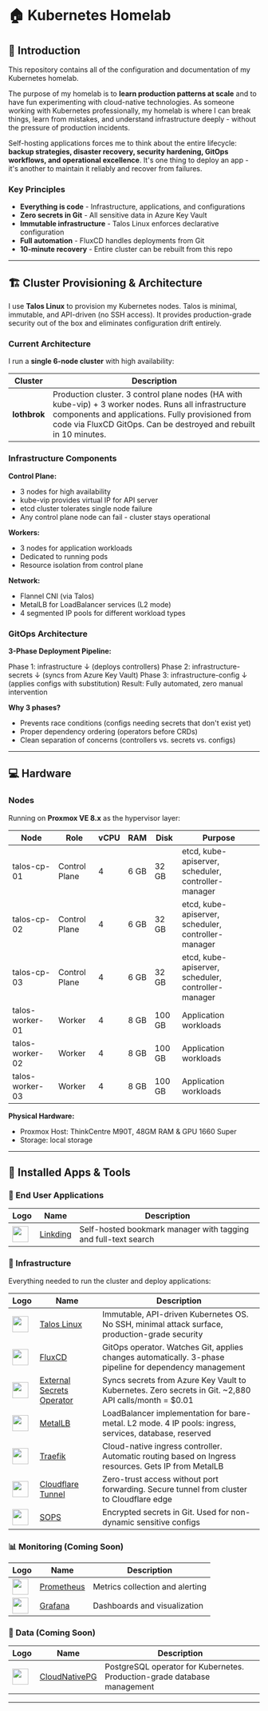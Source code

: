# 🏠 Kubernetes Homelab

## 📖 Introduction

This repository contains all of the configuration and documentation of my Kubernetes homelab.

The purpose of my homelab is to **learn production patterns at scale** and to have fun experimenting with cloud-native technologies. As someone working with Kubernetes professionally, my homelab is where I can break things, learn from mistakes, and understand infrastructure deeply - without the pressure of production incidents.

Self-hosting applications forces me to think about the entire lifecycle: **backup strategies, disaster recovery, security hardening, GitOps workflows, and operational excellence**. It's one thing to deploy an app - it's another to maintain it reliably and recover from failures.

### Key Principles

- **Everything is code** - Infrastructure, applications, and configurations
- **Zero secrets in Git** - All sensitive data in Azure Key Vault
- **Immutable infrastructure** - Talos Linux enforces declarative configuration
- **Full automation** - FluxCD handles deployments from Git
- **10-minute recovery** - Entire cluster can be rebuilt from this repo

---

## 🏗️ Cluster Provisioning & Architecture

I use **Talos Linux** to provision my Kubernetes nodes. Talos is minimal, immutable, and API-driven (no SSH access). It provides production-grade security out of the box and eliminates configuration drift entirely.

### Current Architecture

I run a **single 6-node cluster** with high availability:

| **Cluster** | **Description** |
|-------------|-----------------|
| **lothbrok** | Production cluster. 3 control plane nodes (HA with kube-vip) + 3 worker nodes. Runs all infrastructure components and applications. Fully provisioned from code via FluxCD GitOps. Can be destroyed and rebuilt in 10 minutes. |

### Infrastructure Components

**Control Plane:**
- 3 nodes for high availability
- kube-vip provides virtual IP for API server
- etcd cluster tolerates single node failure
- Any control plane node can fail - cluster stays operational

**Workers:**
- 3 nodes for application workloads
- Dedicated to running pods
- Resource isolation from control plane

**Network:**
- Flannel CNI (via Talos)
- MetalLB for LoadBalancer services (L2 mode)
- 4 segmented IP pools for different workload types

### GitOps Architecture

**3-Phase Deployment Pipeline:**

Phase 1: infrastructure
↓ (deploys controllers)
Phase 2: infrastructure-secrets
↓ (syncs from Azure Key Vault)
Phase 3: infrastructure-config
↓ (applies configs with substitution)
Result: Fully automated, zero manual intervention

**Why 3 phases?**
- Prevents race conditions (configs needing secrets that don't exist yet)
- Proper dependency ordering (operators before CRDs)
- Clean separation of concerns (controllers vs. secrets vs. configs)

---

## 💻 Hardware

### Nodes

Running on **Proxmox VE 8.x** as the hypervisor layer:

| Node | Role | vCPU | RAM | Disk | Purpose |
|------|------|------|-----|------|---------|
| talos-cp-01 | Control Plane | 4 | 6 GB | 32 GB | etcd, kube-apiserver, scheduler, controller-manager |
| talos-cp-02 | Control Plane | 4 | 6 GB | 32 GB | etcd, kube-apiserver, scheduler, controller-manager |
| talos-cp-03 | Control Plane | 4 | 6 GB | 32 GB | etcd, kube-apiserver, scheduler, controller-manager |
| talos-worker-01 | Worker | 4 | 8 GB | 100 GB | Application workloads |
| talos-worker-02 | Worker | 4 | 8 GB | 100 GB | Application workloads |
| talos-worker-03 | Worker | 4 | 8 GB | 100 GB | Application workloads |

**Physical Hardware:**
- Proxmox Host: ThinkCentre M90T, 48GM RAM & GPU 1660 Super
- Storage: local storage

---

## 🚀 Installed Apps & Tools

### 📱 End User Applications

| Logo | Name | Description |
|------|------|-------------|
| <img width="32" src="https://avatars.githubusercontent.com/u/134059324"> | [Linkding](https://github.com/linkding-io/linkding) | Self-hosted bookmark manager with tagging and full-text search |

### 🔧 Infrastructure

Everything needed to run the cluster and deploy applications:

| Logo | Name | Description |
|------|------|-------------|
| <img width="32" src="https://avatars.githubusercontent.com/u/47601702"> | [Talos Linux](https://www.talos.dev/) | Immutable, API-driven Kubernetes OS. No SSH, minimal attack surface, production-grade security |
| <img width="32" src="https://avatars.githubusercontent.com/u/52158677"> | [FluxCD](https://fluxcd.io/) | GitOps operator. Watches Git, applies changes automatically. 3-phase pipeline for dependency management |
| <img width="32" src="https://external-secrets.io/latest/pictures/eso-logo-large.png"> | [External Secrets Operator](https://external-secrets.io/) | Syncs secrets from Azure Key Vault to Kubernetes. Zero secrets in Git. ~2,880 API calls/month = $0.01 |
| <img width="32" src="https://avatars.githubusercontent.com/u/60239468"> | [MetalLB](https://metallb.universe.tf/) | LoadBalancer implementation for bare-metal. L2 mode. 4 IP pools: ingress, services, database, reserved |
| <img width="32" src="https://avatars.githubusercontent.com/u/1412239"> | [Traefik](https://traefik.io/) | Cloud-native ingress controller. Automatic routing based on Ingress resources. Gets IP from MetalLB |
| <img width="32" src="https://avatars.githubusercontent.com/u/314135"> | [Cloudflare Tunnel](https://developers.cloudflare.com/cloudflare-one/connections/connect-apps/) | Zero-trust access without port forwarding. Secure tunnel from cluster to Cloudflare edge |
| <img width="32" src="https://avatars.githubusercontent.com/u/47602533"> | [SOPS](https://github.com/mozilla/sops) | Encrypted secrets in Git. Used for non-dynamic sensitive configs |

### 📊 Monitoring (Coming Soon)

| Logo | Name | Description |
|------|------|-------------|
| <img width="32" src="https://avatars.githubusercontent.com/u/3380462"> | [Prometheus](https://prometheus.io/) | Metrics collection and alerting |
| <img width="32" src="https://avatars.githubusercontent.com/u/7195757"> | [Grafana](https://grafana.com/) | Dashboards and visualization |

### 💾 Data (Coming Soon)

| Logo | Name | Description |
|------|------|-------------|
| <img width="32" src="https://avatars.githubusercontent.com/u/69524162"> | [CloudNativePG](https://cloudnative-pg.io/) | PostgreSQL operator for Kubernetes. Production-grade database management |

---